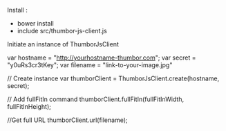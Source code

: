  Install :

 - bower install
 - include src/thumbor-js-client.js


 Initiate an instance of ThumborJsClient

 var hostname = "http://yourhostname-thumbor.com";
 var secret = "y0uRs3cr3tKey";
 var filename = "link-to-your-image.jpg"

// Create instance
 var thumborClient = ThumborJsClient.create(hostname, secret);

 // Add fullFitIn command
 thumborClient.fullFitIn(fullFitInWidth, fullFitInHeight);

 //Get full URL
 thumborClient.url(filename);